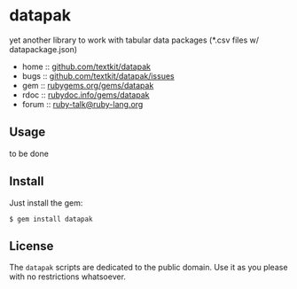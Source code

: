 # datapak

yet another library to work with tabular data packages (*.csv files w/ datapackage.json)

* home  :: [github.com/textkit/datapak](https://github.com/textkit/datapak)
* bugs  :: [github.com/textkit/datapak/issues](https://github.com/textkit/datapak/issues)
* gem   :: [rubygems.org/gems/datapak](https://rubygems.org/gems/datapak)
* rdoc  :: [rubydoc.info/gems/datapak](http://rubydoc.info/gems/datapak)
* forum :: [ruby-talk@ruby-lang.org](http://www.ruby-lang.org/en/community/mailing-lists/)


## Usage

to be done


## Install

Just install the gem:

    $ gem install datapak


## License

The `datapak` scripts are dedicated to the public domain.
Use it as you please with no restrictions whatsoever.

